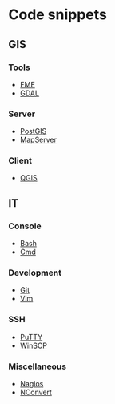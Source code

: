 Code snippets
=============

GIS
---

### Tools

* [FME](doc/FME.md)
* [GDAL](doc/GDAL.md)

### Server

* [PostGIS](doc/PostGIS.md)
* [MapServer](doc/MapServer.md)

### Client

* [QGIS](doc/QGIS.md)

IT
--

### Console

* [Bash](doc/Bash.md)
* [Cmd](doc/Cmd.md)

### Development

* [Git](doc/Git.md)
* [Vim](doc/Vim.md)

### SSH

* [PuTTY](doc/PuTTY.md)
* [WinSCP](doc/WinSCP.md)

### Miscellaneous

* [Nagios](doc/Nagios.md)
* [NConvert](doc/NConvert.md)
